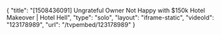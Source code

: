 {
    "title": "[1508436091] Ungrateful Owner Not Happy with $150k Hotel Makeover | Hotel Hell",
    "type": "solo",
    "layout": "iframe-static",
    "videoId": "123178989",
    "url": "\/tvpembed\/123178989"
}